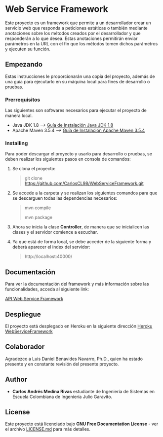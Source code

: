 # Web Service Framework

Este proyecto es un framework que permite a un desarrollador crear un servicio web que responda a peticiones estáticas o también mediante anotaciones sobre los métodos creados por el desarrollador y que responderán a lo que desea. Estas anotaciones permitirán enviar parámetros en la URL con el fin que los métodos tomen dichos parámetros y ejecuten su función.

## Empezando

Estas instrucciones le proporcionarán una copia del proyecto, además de una guía para ejecutarlo en su máquina local para fines de desarrollo o pruebas.

### Prerrequisitos

Las siguientes son softwares necesarios para ejecutar el proyecto de manera local.

- Java JDK 1.8 --> [Guía de Instalación Java JDK 1.8](https://www3.ntu.edu.sg/home/ehchua/programming/howto/JDK_Howto.html)
- Apache Maven 3.5.4 --> [Guía de Instalación Apache Maven 3.5.4](https://docs.wso2.com/display/IS323/Installing+Apache+Maven+on+Windows)

### Installing

Para poder descargar el proyecto y usarlo para desarrollo o pruebas, se deben realizar los siguientes pasos en consola de comandos:

1. Se clona el proyecto:

	> git clone https://github.com/CarlosCL98/WebServiceFramework.git

2. Se accede a la carpeta y se realizan los siguientes comandos para que se descarguen todas las dependencias necesarios:

	> mvn compile
	>
	> mvn package

3. Ahora se inicia la clase **Controller**, de manera que se inicialicen las clases y el servidor comience a escuchar.
4. Ya que está de forma local, se debe acceder de la siguiente forma y deberá aparecer el index del servidor:
 
	> http://localhost:40000/

## Documentación
Para ver la documentación del framework y más información sobre las funcionalidades, acceda al siguiente link: 

[API Web Service Framework](https://carloscl98.github.io/WebServiceFramework/src/main/resources/site/apidocs/index.html)

## Despliegue
El proyecto está desplegado en Heroku en la siguiente dirección [Heroku WebServiceFramework](https://webserviceframework.herokuapp.com/)

## Colaborador

Agradezco a Luis Daniel Benavides Navarro, Ph.D., quien ha estado presente y en constante revisión del presente proyecto.

## Author

* **Carlos Andrés Medina Rivas** estudiante de Ingeniería de Sistemas en Escuela Colombiana de Ingeniería Julio Garavito.

## License

Este proyecto está licenciado bajo **GNU Free Documentation License** - ver el archivo [LICENSE.md](LICENSE.md) para más detalles.